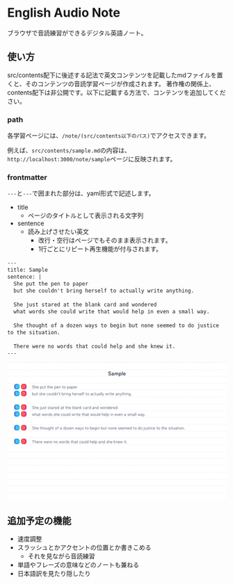 # English Audio Note

ブラウザで音読練習ができるデジタル英語ノート。

## 使い方

src/contents配下に後述する記法で英文コンテンツを記載したmdファイルを置くと、そのコンテンツの音読学習ページが作成されます。
著作権の関係上、contents配下は非公開です。以下に記載する方法で、コンテンツを追加してください。

### path

各学習ページには、`/note/(src/contents以下のパス)`でアクセスできます。

例えば、`src/contents/sample.md`の内容は、`http://localhost:3000/note/sample`ページに反映されます。

### frontmatter

`---`と`---`で囲まれた部分は、yaml形式で記述します。

- title
  - ページのタイトルとして表示される文字列
- sentence
  - 読み上げさせたい英文
    - 改行・空行はページでもそのまま表示されます。
    - 1行ごとにリピート再生機能が付与されます。

```
---
title: Sample
sentence: |
  She put the pen to paper 
  but she couldn't bring herself to actually write anything. 
  
  She just stared at the blank card and wondered 
  what words she could write that would help in even a small way. 
  
  She thought of a dozen ways to begin but none seemed to do justice to the situation. 
  
  There were no words that could help and she knew it.
---
```

![](doc/assets/sample-frontmatter.png)

## 追加予定の機能

- 速度調整
- スラッシュとかアクセントの位置とか書きこめる
  - それを見ながら音読練習
- 単語やフレーズの意味などのノートも兼ねる
- 日本語訳を見たり隠したり